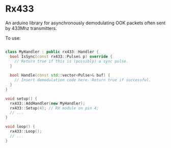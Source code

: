 # Rx433
An arduino library for asynchronously demodulating OOK packets often sent by 433Mhz transmitters.

To use:

```c++

class MyHandler : public rx433::Handler {
  bool IsSync(const rx433::Pulse& p) override {
    // Return true if this is (possibly) a sync pulse.
  }
  
  bool Handle(const std::vector<Pulse>& buf) {
    // Insert demodulation code here. Return true if successful.
  }
}

void setup() {
  rx433::AddHandler(new MyHandler);
  rx433::Setup(4); // RX module on pin 4;
  // ...
}

void loop() {
  rx433::Loop();
  // ...
}

```
